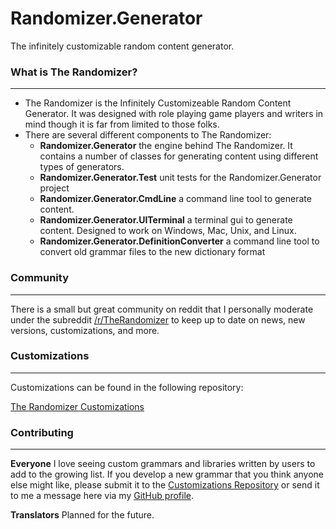 # Randomizer.Generator
The infinitely customizable random content generator.

### What is The Randomizer? ###
---
* The Randomizer is the Infinitely Customizeable Random Content Generator.  It was designed with role playing game players and writers in mind though it is far from limited to those folks.
* There are several different components to The Randomizer:
  * **Randomizer.Generator** the engine behind The Randomizer.  It contains a number of classes for generating content using different types of generators.
  * **Randomizer.Generator.Test** unit tests for the Randomizer.Generator project
  * **Randomizer.Generator.CmdLine** a command line tool to generate content.
  * **Randomizer.Generator.UITerminal** a terminal gui to generate content.  Designed to work on Windows, Mac, Unix, and Linux.
  * **Randomizer.Generator.DefinitionConverter** a command line tool to convert old grammar files to the new dictionary format

### Community ###
---
There is a small but great community on reddit that I personally moderate under the subreddit [/r/TheRandomizer](http://www.reddit.com/r/therandomizer) to keep up to date on news, new versions, customizations, and more.

### Customizations ###
---
Customizations can be found in the following repository:

[The Randomizer Customizations](https://github.com/melance/TheRandomizerWPFCustomizations)

### Contributing ###
---
**Everyone**
I love seeing custom grammars and libraries written by users to add to the growing list.  If you develop a new grammar that you think anyone else might like, please submit it to the [Customizations Repository](https://github.com/melance/TheRandomizerWPFCustomizations) or send it to me a message here via my [GitHub profile](https://github.com/melance).

**Translators**
Planned for the future.

